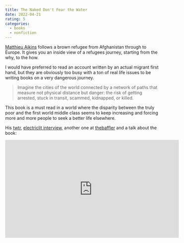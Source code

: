 ```yaml
---
title: The Naked Don't Fear the Water
date: 2022-04-21
rating: 5
categories:
  - books
  - nonfiction
---
```


[Matthieu Aikins](https://maikins.com/) follows a brown refugee from Afghanistan through to Europe. It gives you an inside view of a refugees journey, starting from the why, to the how.

I would have preferred to read an account written by an actual migrant first hand, but they are obviously too busy with a ton of real life issues to be writing books on a very dangerous journey.  

> Imagine the cities of the world connected by a network of paths that measure not physical distance but danger: the risk of getting arrested, stuck in transit, scammed, kidnapped, or killed.

This book is a must read in a world where the disparity between the truly poor and the first world middle class seems to keep increasing and forcing more and more people to seek a better life elsewhere.

His [twtr](https://twitter.com/mattaikins), [electriclit interview](https://electricliterature.com/the-naked-dont-fear-the-water-matthieu-aikins-an-underground-journey-with-afghan-refugees/), another one at [thebaffler](https://thebaffler.com/latest/strangers-in-our-midst-washington) and a talk about the book:

<iframe width="560" height="315" src="https://www.youtube.com/embed/E8509V6YFqc" title="YouTube video player" frameborder="0" allow="accelerometer; autoplay; clipboard-write; encrypted-media; gyroscope; picture-in-picture" allowfullscreen></iframe>

# 

